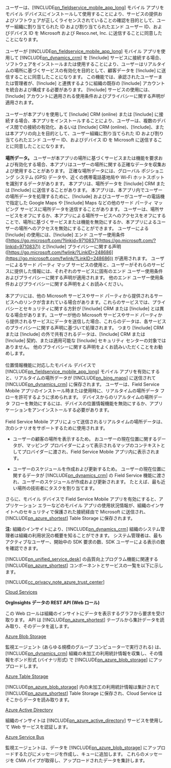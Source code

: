 ユーザーは、[!INCLUDE[pn_fieldservice_mobile_app_long](pn-fieldservice-mobile-app-long.md)] モバイル アプリをモバイル デバイスにインストールして使用することにより、サービスの提供およびソフトウェアが正しくライセンスされていることの確認を目的として、ユーザー組織に割り当てられた ID および割り当てられたエンド ユーザー ID、およびデバイス ID を Microsoft および Resco.net, Inc. に送信することに同意したことになります。  
&nbsp;<br />
ユーザーが [!INCLUDE[pn_fieldservice_mobile_app_long](pn-fieldservice-mobile-app-long.md)] モバイル アプリを使用して [!INCLUDE[pn_dynamics_crm](pn-dynamics-crm.md)] を [!include[](../includes/tn-glympse.md)] サービスに接続する場合、ソフトウェアをインストールまたは使用することにより、ユーザーはリアルタイムの場所に基づくサービスの有効化を目的として、顧客データを [!include[](../includes/tn-glympse.md)] に送信することに同意したことになります。 この機能では、承認されたユーザーまたは管理者が、[!include[](../includes/pn-dynamics-crm.md)] と連携するように組織の既存の [!include[](../includes/tn-glympse.md)] アカウントを統合および構成する必要があります。 [!include[](../includes/tn-glympse.md)] サービスの使用には、[!include[](../includes/tn-glympse.md)] アカウントに適用される使用条件およびプライバシーに関する声明が適用されます。  
&nbsp;<br />
ユーザーが本アプリを使用して [!include[](../includes/pn-microsoft-dynamics.md)] CRM (online) または [!include[](../includes/pn-crm-online.md)] に接続する場合、本アプリをインストールすることにより、ユーザーは、複数のデバイス間での接続の有効化、あるいは [!include[](../includes/pn-microsoft-dynamics.md)] CRM (online)、[!include[](../includes/pn-crm-online.md)]、または本アプリの向上を目的として、ユーザー組織に割り当てられた ID および割り当てられたエンド ユーザー ID、およびデバイス ID を Microsoft に送信することに同意したことになります。  
&nbsp;<br />
**場所データ。** ユーザーが本アプリの場所に基づくサービスまたは機能を要求および有効化する場合、本アプリはユーザーの場所に関する正確なデータを収集および使用することがあります。 正確な場所データには、グローバル ポジショニング システム (GPS) データや、近くの携帯電話基地局や Wi-Fi ホットスポットを識別するデータがあります。 本アプリは、場所データを [!include[](../includes/pn-microsoft-dynamics.md)] CRM または [!include[](../includes/pn-dynamics-crm.md)] に送信することがあります。 本アプリは、本アプリ内でユーザーの場所データを処理するために、[!include[](../includes/pn-bing-maps.md)] およびユーザーがユーザーの電話機で指定した Google Maps や [!include[](../includes/tn-apple.md)] Maps などの他のサード パーティ マッピング サービスに場所データを送信することがあります。 ユーザーは、場所サービスをオフにするか、本アプリによる場所サービスへのアクセスをオフにすることで、場所に基づくサービスまたは機能を無効にするか、本アプリによるユーザーの場所へのアクセスを無効にすることができます。 ユーザーによる [!include[](../includes/pn-bing-maps.md)] の使用には、[!include[](../includes/pn-bing-maps.md)] エンド ユーザー使用条件 ([https://go.microsoft.com/?linkid=9710837](https://go.microsoft.com/?linkid=9710837)) と[!include[](../includes/pn-bing-maps.md)] プライバシーに関する声明 ([https://go.microsoft.com/fwlink/?LinkID=248686](https://go.microsoft.com/fwlink/?LinkID=248686)) が適用されます。 ユーザーによるサード パーティ マップ サービスの使用と、ユーザーがそれらのサービスに提供した情報には、それぞれのサービスに固有のエンド ユーザー使用条件およびプライバシーに関する声明が適用されます。 他のエンド ユーザー使用条件およびプライバシーに関する声明をよくお読みください。  
&nbsp;<br />
本アプリには、他の Microsoft サービスやサード パーティから提供されるサービスへのリンクが含まれている場合があります。これらのサービスでは、プライバシーとセキュリティに関する方針が [!include[](../includes/pn-microsoft-dynamics.md)] CRM または [!include[](../includes/pn-dynamics-crm.md)] とは異なる場合があります。ユーザーが他の Microsoft サービスやサード パーティから提供されるサービスにデータを送信した場合、これらのデータは、各サービスのプライバシーに関する声明に基づいて処理されます。 つまり [!include[](../includes/pn-microsoft-dynamics.md)] CRM または [!include[](../includes/pn-dynamics-crm.md)] の外で共有されるデータは、[!include[](../includes/pn-microsoft-dynamics.md)] CRM または [!include[](../includes/pn-dynamics-crm.md)] 契約、または適用可能な [!include[](../includes/pn-microsoft-dynamics.md)] セキュリティ センターの対象ではありません。 他のプライバシーに関する声明をよくお読みいただくことをお勧めします。  
&nbsp;<br />
位置情報機能に対応したモバイル デバイスで [!INCLUDE[pn_fieldservice_mobile_app_long](pn-fieldservice-mobile-app-long.md)] モバイル アプリを有効にすると、リアルタイムの場所データが [!INCLUDE[pn_bing_maps](pn-bing-maps.md)] に送信されて [!INCLUDE[pn_dynamics_crm](pn-dynamics-crm.md)] に保存されます。 ユーザーは、Field Service Mobile アプリのインストール時または使用時に、リアルタイムの場所データ フローを許可するように求められます。 デバイスからのリアルタイムの場所データ フローを無効にするには、デバイスの位置情報機能を無効にするか、アプリケーションをアンインストールする必要があります。  
&nbsp;<br />
Field Service Mobile アプリによって送信されるリアルタイムの場所データは、次のシナリオをサポートするために使用されます。  

 -  ユーザーの顧客の場所を表示するため。 おユーザーの現在位置に関するデータが、マッピング プロバイダーによって表示されるマップのコンテキストとしてプロバイダーに渡され、Field Service Mobile アプリ内に表示されます。  

 -  ユーザーのスケジュールを作成および更新するため。 ユーザーの現在位置に関するデータが [!INCLUDE[pn_dynamics_crm](pn-dynamics-crm.md)] の Field Service 機能に渡され、ユーザーのスケジュールが作成および更新されます。 たとえば、最も近い場所の技術者にタスクを割り当てます。  
  
さらに、モバイル デバイスで Field Service Mobile アプリを有効にすると、アプリケーション エラーなどのモバイル アプリの使用状況情報が、組織のインサイトへのセキュリティで保護された接続経由で Microsoft に送信され、[!INCLUDE[pn_azure_shortest](pn-azure-shortest.md)] Table Storage に保存されます。  
  
**注:** 組織のインサイトにより、[!INCLUDE[pn_dynamics_crm](pn-dynamics-crm.md)] 組織のシステム管理者は組織の利用状況の概要を知ることができます。 システム管理者は、最もアクティブなユーザー、開始中の SDK 要求の数、SDK ユーザーによる表示の数を確認できます。  
  
[!INCLUDE[pn_unified_service_desk](pn-unified-service-desk.md)] の品質向上プログラム機能に関連する [!INCLUDE[pn_azure_shortest](pn-azure-shortest.md)] コンポーネントとサービスの一覧を以下に示します。  
  
[!INCLUDE[cc_privacy_note_azure_trust_center](cc-privacy-note-azure-trust-center.md)]  
  
[Cloud Services](https://azure.microsoft.com/services/cloud-services/)  
  
**OrgInsights データの REST API (Web ロール)**  
  
この Web ロールは組織のインサイトにデータを表示するグラフから要求を受け取ります。 API は [!INCLUDE[pn_azure_shortest](pn-azure-shortest.md)] テーブルから集計データを読み取り、そのデータを返します。  
  
[Azure Blob Storage](https://azure.microsoft.com/services/storage/blobs/)  
  
監視エージェント (あらゆる規模のグループ コンピューターで実行される) は、[!INCLUDE[pn_dynamics_crm](pn-dynamics-crm.md)] 組織の未加工の利用統計情報を収集し、その情報をボンド形式 (バイナリ形式) で [!INCLUDE[pn_azure_blob_storage](pn-azure-blob-storage.md)] にアップロードします。  
  
[Azure Table Storage](https://azure.microsoft.com/services/storage/tables/)  
  
[!INCLUDE[pn_azure_blob_storage](pn-azure-blob-storage.md)] 内の未加工の利用統計情報は集計されて [!INCLUDE[pn_azure_shortest](pn-azure-shortest.md)] Table Storage に保存され、Cloud Service はそこからデータを読み取ります。  
  
[Azure Active Directory](https://azure.microsoft.com/services/active-directory/)  
  
組織のインサイトは [!INCLUDE[pn_azure_active_directory](pn-azure-active-directory.md)] サービスを使用して Web サービスを認証します。  
  
[Azure Service Bus](https://azure.microsoft.com/services/service-bus/)  
  
監視エージェントは、データを [!INCLUDE[pn_azure_blob_storage](pn-azure-blob-storage.md)] にアップロードするたびにメッセージを作成し、キューに追加します。 これらのメッセージを CMA パイプが取得し、アップロードされたデータを集計します。